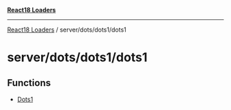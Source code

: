 [**React18 Loaders**](../../../../README.md)

---

[React18 Loaders](../../../../modules.md) / server/dots/dots1/dots1

# server/dots/dots1/dots1

## Functions

- [Dots1](functions/Dots1.md)
